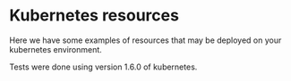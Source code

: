 # Kubernetes resources

Here we have some examples of resources that may be deployed on your kubernetes environment.

Tests were done using version 1.6.0 of kubernetes.


